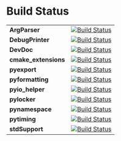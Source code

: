 Build Status
============

| | |
| --- | --- |
|__ArgParser__|[![Build Status](https://travis-ci.org/FrescolinoGroup/ArgParser.svg?branch=master)](https://travis-ci.org/FrescolinoGroup/ArgParser)|
|__DebugPrinter__|[![Build Status](https://travis-ci.org/FrescolinoGroup/DebugPrinter.svg?branch=master)](https://travis-ci.org/FrescolinoGroup/DebugPrinter)|
|__DevDoc__|[![Build Status](https://travis-ci.org/FrescolinoGroup/DevDoc.svg?branch=master)](https://travis-ci.org/FrescolinoGroup/DevDoc)|
|__cmake_extensions__|[![Build Status](https://travis-ci.org/FrescolinoGroup/cmake_extensions.svg?branch=master)](https://travis-ci.org/FrescolinoGroup/cmake_extensions)|
|__pyexport__|[![Build Status](https://travis-ci.org/FrescolinoGroup/pyexport.svg?branch=master)](https://travis-ci.org/FrescolinoGroup/pyexport)|
|__pyformatting__|[![Build Status](https://travis-ci.org/FrescolinoGroup/pyformatting.svg?branch=master)](https://travis-ci.org/FrescolinoGroup/pyformatting)|
|__pyio_helper__|[![Build Status](https://travis-ci.org/FrescolinoGroup/pyio_helper.svg?branch=master)](https://travis-ci.org/FrescolinoGroup/pyio_helper)|
|__pylocker__|[![Build Status](https://travis-ci.org/FrescolinoGroup/pylocker.svg?branch=master)](https://travis-ci.org/FrescolinoGroup/pylocker)|
|__pynamespace__|[![Build Status](https://travis-ci.org/FrescolinoGroup/pynamespace.svg?branch=master)](https://travis-ci.org/FrescolinoGroup/pynamespace)|
|__pytiming__|[![Build Status](https://travis-ci.org/FrescolinoGroup/pytiming.svg?branch=master)](https://travis-ci.org/FrescolinoGroup/pytiming)|
|__stdSupport__|[![Build Status](https://travis-ci.org/FrescolinoGroup/stdSupport.svg?branch=master)](https://travis-ci.org/FrescolinoGroup/stdSupport)|
